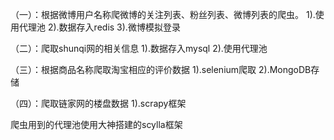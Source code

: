 （一）：根据微博用户名称爬微博的关注列表、粉丝列表、微博列表的爬虫。
1).使用代理池
2).数据存入redis
3).微博模拟登录

（二）：爬取shunqi网的相关信息
1).数据存入mysql
2).使用代理池

（三）：根据商品名称爬取淘宝相应的评价数据
1).selenium爬取
2).MongoDB存储

（四）：爬取链家网的楼盘数据
1).scrapy框架

爬虫用到的代理池使用大神搭建的scylla框架
